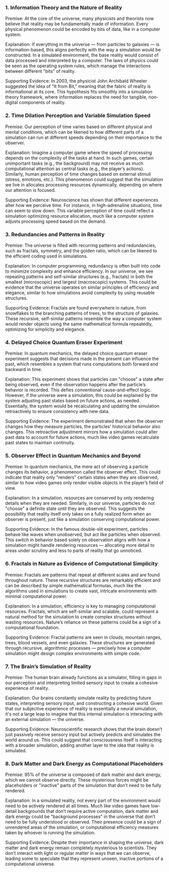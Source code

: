 ### 1. Information Theory and the Nature of Reality

Premise: At the core of the universe, many physicists and theorists now believe that reality may be fundamentally made of information. Every physical phenomenon could be encoded by bits of data, like in a computer system.

Explanation: If everything in the universe — from particles to galaxies — is information-based, this aligns perfectly with the way a simulation would be constructed. In a simulated environment, the base reality would consist of data processed and interpreted by a computer. The laws of physics could be seen as the operating system rules, which manage the interactions between different "bits" of reality.

Supporting Evidence: In 2003, the physicist John Archibald Wheeler suggested the idea of "It from Bit," meaning that the fabric of reality is informational at its core. This hypothesis fits smoothly into a simulation theory framework, where information replaces the need for tangible, non-digital components of reality.

### 2. Time Dilation Perception and Variable Simulation Speed

Premise: Our perception of time varies based on different physical and mental conditions, which can be likened to how different parts of a simulation can run at different speeds depending on their importance to the observer.

Explanation: Imagine a computer game where the speed of processing depends on the complexity of the tasks at hand. In such games, certain unimportant tasks (e.g., the background) may not receive as much computational attention as central tasks (e.g., the player’s actions). Similarly, human perception of time changes based on external stimuli (stress, emotions, etc.). This phenomenon could suggest that the simulation we live in allocates processing resources dynamically, depending on where our attention is focused.

Supporting Evidence: Neuroscience has shown that different experiences alter how we perceive time. For instance, in high-adrenaline situations, time can seem to slow down. This variable perception of time could reflect a simulation optimizing resource allocation, much like a computer system adjusts processing speed based on the demand.

### 3. Redundancies and Patterns in Reality

Premise: The universe is filled with recurring patterns and redundancies, such as fractals, symmetry, and the golden ratio, which can be likened to the efficient coding used in simulations.

Explanation: In computer programming, redundancy is often built into code to minimize complexity and enhance efficiency. In our universe, we see repeating patterns and self-similar structures (e.g., fractals) in both the smallest (microscopic) and largest (macroscopic) systems. This could be evidence that the universe operates on similar principles of efficiency and elegance, similar to how simulations avoid complexity by using reusable structures.

Supporting Evidence: Fractals are found everywhere in nature, from snowflakes to the branching patterns of trees, to the structure of galaxies. These recursive, self-similar patterns resemble the way a computer system would render objects using the same mathematical formula repeatedly, optimizing for simplicity and elegance.

### 4. Delayed Choice Quantum Eraser Experiment

Premise: In quantum mechanics, the delayed choice quantum eraser experiment suggests that decisions made in the present can influence the past, which resembles a system that runs computations both forward and backward in time.

Explanation: This experiment shows that particles can "choose" a state after being observed, even if the observation happens after the particle’s behavior is recorded. This defies conventional cause-and-effect logic. However, if the universe were a simulation, this could be explained by the system adjusting past states based on future actions, as needed. Essentially, the system would be recalculating and updating the simulation retroactively to ensure consistency with new data.

Supporting Evidence: The experiment demonstrated that when the observer changes how they measure particles, the particles’ historical behavior also changes. This retroactive adjustment mirrors how a simulation could alter past data to account for future actions, much like video games recalculate past states to maintain continuity.

### 5. Observer Effect in Quantum Mechanics and Beyond

Premise: In quantum mechanics, the mere act of observing a particle changes its behavior, a phenomenon called the observer effect. This could indicate that reality only "renders" certain states when they are observed, similar to how video games only render visible objects in the player’s field of view.

Explanation: In a simulation, resources are conserved by only rendering details when they are needed. Similarly, in our universe, particles do not "choose" a definite state until they are observed. This suggests the possibility that reality itself only takes on a fully realized form when an observer is present, just like a simulation conserving computational power.

Supporting Evidence: In the famous double-slit experiment, particles behave like waves when unobserved, but act like particles when observed. This switch in behavior based solely on observation aligns with how a simulation might handle rendering resources — allocating more detail to areas under scrutiny and less to parts of reality that go unnoticed.

### 6. Fractals in Nature as Evidence of Computational Simplicity

Premise: Fractals are patterns that repeat at different scales and are found throughout nature. These recursive structures are remarkably efficient and can be described by simple mathematical formulas, much like the algorithms used in simulations to create vast, intricate environments with minimal computational power.

Explanation: In a simulation, efficiency is key to managing computational resources. Fractals, which are self-similar and scalable, could represent a natural method for the simulation to create complex structures without wasting resources. Nature’s reliance on these patterns could be a sign of a computational foundation.

Supporting Evidence: Fractal patterns are seen in clouds, mountain ranges, trees, blood vessels, and even galaxies. These structures are generated through recursive, algorithmic processes — precisely how a computer simulation might design complex environments with simple code.

### 7. The Brain’s Simulation of Reality

Premise: The human brain already functions as a simulator, filling in gaps in our perception and interpreting limited sensory input to create a cohesive experience of reality.

Explanation: Our brains constantly simulate reality by predicting future states, interpreting sensory input, and constructing a cohesive world. Given that our subjective experience of reality is essentially a neural simulation, it's not a large leap to imagine that this internal simulation is interacting with an external simulation — the universe.

Supporting Evidence: Neuroscientific research shows that the brain doesn’t just passively receive sensory input but actively predicts and simulates the world around us. This could suggest that consciousness itself is interacting with a broader simulation, adding another layer to the idea that reality is simulated.

### 8. Dark Matter and Dark Energy as Computational Placeholders

Premise: 95% of the universe is composed of dark matter and dark energy, which we cannot observe directly. These mysterious forces might be placeholders or "inactive" parts of the simulation that don’t need to be fully rendered.

Explanation: In a simulated reality, not every part of the environment would need to be actively rendered at all times. Much like video games have low-detail backgrounds that don’t require active computation, dark matter and dark energy could be "background processes" in the universe that don’t need to be fully understood or observed. Their presence could be a sign of unrendered areas of the simulation, or computational efficiency measures taken by whoever is running the simulation.

Supporting Evidence: Despite their importance in shaping the universe, dark matter and dark energy remain completely mysterious to scientists. They don’t interact with light or regular matter in ways that we can observe, leading some to speculate that they represent unseen, inactive portions of a computational universe.
